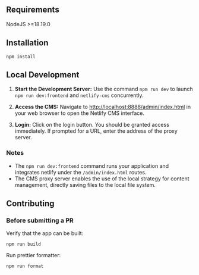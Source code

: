 ## Requirements

NodeJS >=18.19.0

## Installation

```
npm install
```

## Local Development

1. **Start the Development Server:** Use the command `npm run dev` to launch `npm run dev:frontend` and `netlify-cms` concurrently.

2. **Access the CMS:** Navigate to [http://localhost:8888/admin/index.html](http://localhost:8888/admin/index.html) in your web browser to open the Netlify CMS interface.

3. **Login:** Click on the login button. You should be granted access immediately. If prompted for a URL, enter the address of the proxy server.

### Notes
- The `npm run dev:frontend` command runs your application and integrates netlify under the `/admin/index.html` routes. 
- The CMS proxy server enables the use of the local strategy for content management, directly saving files to the local file system.


## Contributing

### Before submitting a PR

Verify that the app can be built:

```
npm run build
```

Run prettier formatter:

```
npm run format
```
